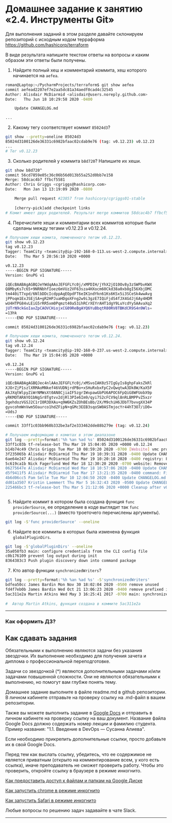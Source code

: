 # Домашнее задание к занятию «2.4. Инструменты Git»

Для выполнения заданий в этом разделе давайте склонируем репозиторий с исходным кодом 
терраформа https://github.com/hashicorp/terraform 

В виде результата напишите текстом ответы на вопросы и каким образом эти ответы были получены. 

1. Найдите полный хеш и комментарий коммита, хеш которого начинается на `aefea`.  
```bash
roman@Laptop:~/PycharmProjects/terraform$ git show aefea
commit aefead2207ef7e2aa5dc81a34aedf0cad4c32545
Author: Alisdair McDiarmid <alisdair@users.noreply.github.com>
Date:   Thu Jun 18 10:29:58 2020 -0400

    Update CHANGELOG.md

...
```
2. Какому тегу соответствует коммит `85024d3`?  
```bash
git show --pretty=oneline 85024d3
85024d3100126de36331c6982bfaac02cdab9e76 (tag: v0.12.23) v0.12.23
...
# Тег v0.12.23
```
3. Сколько родителей у коммита `b8d720`? Напишите их хеши.  
```bash
git show b8d720^
commit 56cd7859e05c36c06b56d013b55a252d0bb7e158
Merge: 58dcac4b7 ffbcf5581
Author: Chris Griggs <cgriggs@hashicorp.com>
Date:   Mon Jan 13 13:19:09 2020 -0800

    Merge pull request #23857 from hashicorp/cgriggs01-stable
    
    [cherry-pick]add checkpoint links
# Комит имеет двух родителей. Результат merge коммитов 58dcac4b7 ffbcf5581
```
4. Перечислите хеши и комментарии всех коммитов которые были сделаны между тегами  v0.12.23 и v0.12.24.  
```bash
# Получаем хеши комита, помеченного тегом v0.12.23.
git show v0.12.23
tag v0.12.23
Tagger: TeamCity <teamcity@ip-192-168-0-113.us-west-2.compute.internal>
Date:   Thu Mar 5 20:56:10 2020 +0000

v0.12.23
-----BEGIN PGP SIGNATURE-----
Version: GnuPG v1

iQEcBAABAgAGBQJeYWdqAAoJEFGFLYc0j/xMPDIH/jYhX2jO10Ov8y3zSWPbvKWX
Q8MbyKs7c65+9NRNbhfIoez6mVUz2VF63sza4HXocm60Ckd38a0xb8gI56XbjDMC
tm440iT7xpd/6NlbDDcIcdppAqEOpdFT6eIK1ndYkn61Ks6KSx5i3SCeSk4wwAvg
jPPoqm1ExJSEjSA+gR2HPJuaHDgoXFng2w9i3gzE7IQiFjdS4fJX4GdJj6Ay4HDM
wU4HTPG84vLEiG5rRR5xm0Pqmzt40a53ihRCrXEYrAHT1dgY9LuYcdYySAAvaXq2
jUTrN9ckGoIaxZpCAOVCHiojxCG09ReBgAYQ6YuBbqtR80RV8TBKdCR9S4n9Wls=
=13hk
-----END PGP SIGNATURE-----

commit 85024d3100126de36331c6982bfaac02cdab9e76 (tag: v0.12.23)

# Получаем хеши комита, помеченного тегом v0.12.24.
git show v0.12.24
tag v0.12.24
Tagger: TeamCity <teamcity@ip-192-168-0-237.us-west-2.compute.internal>
Date:   Thu Mar 19 15:04:05 2020 +0000

v0.12.24
-----BEGIN PGP SIGNATURE-----
Version: GnuPG v1

iQEcBAABAgAGBQJec4nlAAoJEFGFLYc0j/xMSvoIAK0z57IgGyIs8ghpFaksZkRl
XJOrZjP1szlXRMAoMNkef46VUDNjrdPBo+xSHuRxbxFpC2vQwqtwA3Dk8W/KaX5F
AkJXqtWlpyZiWrNMWsXt0AN8CjiaIF5zgrIWvpawGbPU6APOC6FpQiG8WFUobX9p
yRKMOTARAYO1bNgSr8Tgtvv2djRl3PIe6Im9/qyi7S2cFCV9ql8nRLBMPPvZ5xzr
3gehdozVGSJ2C1rI0R3DXAu+q9W6KZsZOhBEsBb/2X/M9chiH6JDbT7bvvgXX34P
gyvcohmWnVwm5Oaurco1hdZFipN+qGMc3EEB3sqoSW0ASTmjocYr44hT3O7/iD0=
=UdsJ
-----END PGP SIGNATURE-----

commit 33ff1c03bb960b332be3af2e333462dde88b279e (tag: v0.12.24)

# Получаем информацию о комитах в этом диапазоне
git log --pretty=format:'%h %an %ad %s' 85024d3100126de36331c6982bfaac02cdab9e76..33ff1c03bb960b332be3af2e333462dde88b279e
33ff1c03b tf-release-bot Thu Mar 19 15:04:05 2020 +0000 v0.12.24
b14b74c49 Chris Griggs Tue Mar 10 08:59:20 2020 -0700 [Website] vmc provider links
3f235065b Alisdair McDiarmid Thu Mar 19 10:39:31 2020 -0400 Update CHANGELOG.md
6ae64e247 Alisdair McDiarmid Thu Mar 19 10:20:10 2020 -0400 registry: Fix panic when server is unreachable
5c619ca1b Nick Fagerlund Wed Mar 18 12:30:20 2020 -0700 website: Remove links to the getting started guide's old location
06275647e Alisdair McDiarmid Wed Mar 18 10:57:06 2020 -0400 Update CHANGELOG.md
d5f9411f5 Alisdair McDiarmid Tue Mar 17 13:21:35 2020 -0400 command: Fix bug when using terraform login on Windows
4b6d06cc5 Pam Selle Tue Mar 10 12:04:50 2020 -0400 Update CHANGELOG.md
dd01a3507 Kristin Laemmert Thu Mar 5 16:32:43 2020 -0500 Update CHANGELOG.md
225466bc3 tf-release-bot Thu Mar 5 21:12:06 2020 +0000 Cleanup after v0.12.23 release



```
5. Найдите коммит в котором была создана функция `func providerSource`, ее определение в коде выглядит 
так `func providerSource(...)` (вместо троеточего перечислены аргументы).  
```bash
git log -S'func providerSource' --oneline

```
6. Найдите все коммиты в которых была изменена функция `globalPluginDirs`.  
```bash
git log -S'globalPluginDirs' --oneline
35a058fb3 main: configure credentials from the CLI config file
c0b176109 prevent log output during init
8364383c3 Push plugin discovery down into command package
```
7. Кто автор функции `synchronizedWriters`?  
```bash
git log --pretty=format:'%h %an %ad %s' -S'synchronizedWriters' 
bdfea50cc James Bardin Mon Nov 30 18:02:04 2020 -0500 remove unused
fd4f7eb0b James Bardin Wed Oct 21 13:06:23 2020 -0400 remove prefixed io
5ac311e2a Martin Atkins Wed May 3 16:25:41 2017 -0700 main: synchronize writes to VT100-faker on Windows
 
#  Автор Martin Atkins, функция создана в коммите 5ac311e2a
```

 ---

### Как оформить ДЗ?

## Как сдавать задания

Обязательными к выполнению являются задачи без указания звездочки. Их выполнение необходимо для получения зачета и диплома о профессиональной переподготовке.

Задачи со звездочкой (*) являются дополнительными задачами и/или задачами повышенной сложности. Они не являются обязательными к выполнению, но помогут вам глубже понять тему.

Домашнее задание выполните в файле readme.md в github репозитории. В личном кабинете отправьте на проверку ссылку на .md-файл в вашем репозитории.

Также вы можете выполнить задание в [Google Docs](https://docs.google.com/document/u/0/?tgif=d) и отправить в личном кабинете на проверку ссылку на ваш документ.
Название файла Google Docs должно содержать номер лекции и фамилию студента. Пример названия: "1.1. Введение в DevOps — Сусанна Алиева".

Если необходимо прикрепить дополнительные ссылки, просто добавьте их в свой Google Docs.

Перед тем как выслать ссылку, убедитесь, что ее содержимое не является приватным (открыто на комментирование всем, у кого есть ссылка), иначе преподаватель не сможет проверить работу. Чтобы это проверить, откройте ссылку в браузере в режиме инкогнито.

[Как предоставить доступ к файлам и папкам на Google Диске](https://support.google.com/docs/answer/2494822?hl=ru&co=GENIE.Platform%3DDesktop)

[Как запустить chrome в режиме инкогнито ](https://support.google.com/chrome/answer/95464?co=GENIE.Platform%3DDesktop&hl=ru)

[Как запустить  Safari в режиме инкогнито ](https://support.apple.com/ru-ru/guide/safari/ibrw1069/mac)

Любые вопросы по решению задач задавайте в чате Slack.

---
